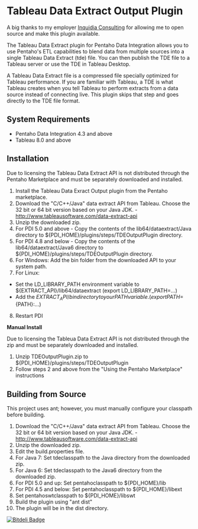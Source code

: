 Tableau Data Extract Output Plugin
===============

A big thanks to my employer [Inquidia Consulting](http://www.inquidia.com) for allowing me to open source and make this plugin available.

The Tableau Data Extract plugin for Pentaho Data Integration allows you to use Pentaho's ETL capabilities to blend data from multiple sources into a single Tableau Data Extract (tde) file.  You can then publish the TDE file to a Tableau server or use the TDE in Tableau Desktop.

A Tableau Data Extract file is a compressed file specially optimized for Tableau performance.  If you are familiar with Tableau, a TDE is what Tableau creates when you tell Tableau to perform extracts from a data source instead of connecting live.  This plugin skips that step and goes directly to the TDE file format.

System Requirements
-------------------

- Pentaho Data Integration 4.3 and above
- Tableau 8.0 and above

Installation
------------


Due to licensing the Tableau Data Extract API is not distributed through the Pentaho Marketplace and must be separately downloaded and installed.

1. Install the Tableau Data Exract Output plugin from the Pentaho marketplace.
2. Download the "C/C++/Java" data extract API from Tableau.  Choose the 32 bit or 64 bit version based on your Java JDK. - http://www.tableausoftware.com/data-extract-api
3. Unzip the downloaded zip.
4. For PDI 5.0 and above - Copy the contents of the lib64/dataextract/Java directory to ${PDI_HOME}/plugins/steps/TDEOutputPlugin directory.
5. For PDI 4.8 and below - Copy the contents of the lib64/dataextract/Java6 directory to ${PDI_HOME}/plugins/steps/TDEOutputPlugin directory.
6. For Windows: Add the bin folder from the downloaded API to your system path.  
7. For Linux: 
  - Set the LD_LIBRARY_PATH environment variable to ${EXTRACT_API}/lib64/dataextract (export LD_LIBRARY_PATH=...)
  - Add the ${EXTRACT_API}/bin directory to your PATH variable.  (export PATH=${PATH}:...)
8. Restart PDI

**Manual Install**

Due to licensing the Tableua Data Extract API is not distributed through the zip and must be separately downloaded and installed.

1. Unzip TDEOutputPlugin.zip to ${PDI_HOME}/plugins/steps/TDEOutputPlugin
2. Follow steps 2 and above from the "Using the Pentaho Marketplace" instructions
 
Building from Source
--------------------
This project uses ant; however, you must manually configure your classpath before building.

1. Download the "C/C++/Java" data extract API from Tableau.  Choose the 32 bit or 64 bit version based on your Java JDK. - http://www.tableausoftware.com/data-extract-api
2. Unzip the downloaded zip.
3. Edit the build.properties file.
  1. For Java 7: Set tdeclasspath to the Java directory from the downloaded zip.
  2. For Java 6: Set tdeclasspath to the Java6 directory from the downloaded zip.
  3. For PDI 5.0 and up: Set pentahoclasspath to ${PDI_HOME}/lib
  4. For PDI 4.5 and below: Set pentahoclasspath to ${PDI_HOME}/libext
  5. Set pentahoswtclasspath to ${PDI_HOME}/libswt
4. Build the plugin using "ant dist"
5. The plugin will be in the dist directory.


[![Bitdeli Badge](https://d2weczhvl823v0.cloudfront.net/cdeptula/tdeoutputplugin/trend.png)](https://bitdeli.com/free "Bitdeli Badge")

